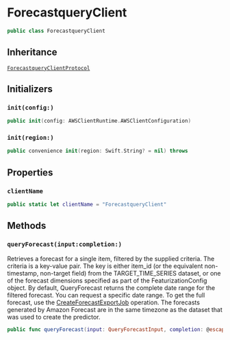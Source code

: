 # ForecastqueryClient

``` swift
public class ForecastqueryClient 
```

## Inheritance

[`ForecastqueryClientProtocol`](/aws-sdk-swift/reference/0.x/AWSForecastquery/ForecastqueryClientProtocol)

## Initializers

### `init(config:)`

``` swift
public init(config: AWSClientRuntime.AWSClientConfiguration) 
```

### `init(region:)`

``` swift
public convenience init(region: Swift.String? = nil) throws 
```

## Properties

### `clientName`

``` swift
public static let clientName = "ForecastqueryClient"
```

## Methods

### `queryForecast(input:completion:)`

Retrieves a forecast for a single item, filtered by the supplied criteria. The criteria is a key-value pair. The key is either item\_id (or the equivalent non-timestamp, non-target field) from the TARGET\_TIME\_SERIES dataset, or one of the forecast dimensions specified as part of the FeaturizationConfig object. By default, QueryForecast returns the complete date range for the filtered forecast. You can request a specific date range. To get the full forecast, use the [CreateForecastExportJob](https://docs.aws.amazon.com/en_us/forecast/latest/dg/API_CreateForecastExportJob.html) operation. The forecasts generated by Amazon Forecast are in the same timezone as the dataset that was used to create the predictor.

``` swift
public func queryForecast(input: QueryForecastInput, completion: @escaping (ClientRuntime.SdkResult<QueryForecastOutputResponse, QueryForecastOutputError>) -> Void)
```
